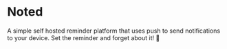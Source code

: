 # Noted
A simple self hosted reminder platform that uses push to send notifications to your device. Set the reminder and forget about it! 📢
